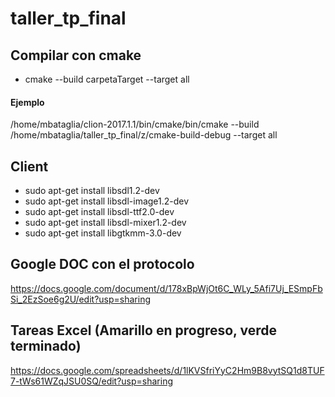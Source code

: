# taller_tp_final

## Compilar con cmake
* cmake --build carpetaTarget --target all 
#### Ejemplo
/home/mbataglia/clion-2017.1.1/bin/cmake/bin/cmake --build /home/mbataglia/taller_tp_final/z/cmake-build-debug --target all

## Client
* sudo apt-get install libsdl1.2-dev
* sudo apt-get install libsdl-image1.2-dev
* sudo apt-get install libsdl-ttf2.0-dev
* sudo apt-get install libsdl-mixer1.2-dev
* sudo apt-get install libgtkmm-3.0-dev


## Google DOC con el protocolo

https://docs.google.com/document/d/178xBpWjOt6C_WLy_5Afi7Uj_ESmpFbSi_2EzSoe6g2U/edit?usp=sharing


## Tareas Excel (Amarillo en progreso, verde terminado)

https://docs.google.com/spreadsheets/d/1lKVSfriYyC2Hm9B8vytSQ1d8TUF7-tWs61WZqJSU0SQ/edit?usp=sharing


